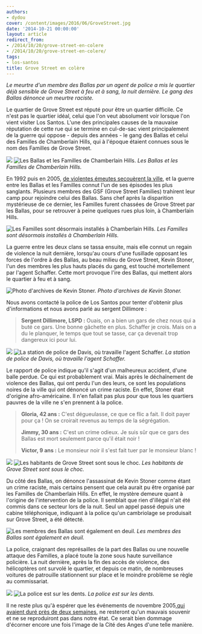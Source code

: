 ```yaml
---
authors:
- dydou
cover: /content/images/2016/06/GroveStreet.jpg
date: '2014-10-21 00:00:00'
layout: article
redirect_from:
- /2014/10/20/grove-street-en-colere
- /2014/10/20/grove-street-en-colere/
tags:
- los-santos
title: Grove Street en colère
---
```



_Le meurtre d'un membre des Ballas par un agent de police a mis le quartier déjà sensible de Grove Street à feu et à sang, la nuit dernière. Le gang des Ballas dénonce un meurtre raciste._

Le quartier de Grove Street est réputé pour être un quartier difficile. Ce n'est pas le quartier idéal, celui que l'on veut absolument voir lorsque l'on vient visiter Los Santos. L'une des principales causes de la mauvaise réputation de cette rue qui se termine en cul-de-sac vient principalement de la guerre qui oppose - depuis des années - le gang des Ballas et celui des Familles de Chamberlain Hills, qui à l'époque étaient connues sous le nom des Familles de Grove Street.

![](/content/images/2016/06/GroveStreet4.jpg)
![Les Ballas et les Familles de Chamberlain Hills.](/content/images/2016/06/GroveStreet8.jpg)
_Les Ballas et les Familles de Chamberlain Hills._

En 1992 puis en 2005, [de violentes émeutes secouèrent la ville](/2005/11/17/evenements-de-los-santos--la-fin-nest-pas-proche/), et la guerre entre les Ballas et les Familles connut l'un de ses épisodes les plus sanglants. Plusieurs membres des GSF (Grove Street Families) trahirent leur camp pour rejoindre celui des Ballas. Sans chef après la disparition mystérieuse de ce dernier, les Familles furent chassées de Grove Street par les Ballas, pour se retrouver à peine quelques rues plus loin, à Chamberlain Hills.

![Les Familles sont désormais installés à Chamberlain Hills.](/content/images/2016/06/GroveStreet9.jpg)
_Les Familles sont désormais installés à Chamberlain Hills._

La guerre entre les deux clans se tassa ensuite, mais elle connut un regain de violence la nuit dernière, lorsqu'au cours d'une fusillade opposant les forces de l'ordre à des Ballas, au beau milieu de Grove Street, Kevin Stoner, l'un des membres les plus hauts placés du gang, est touché mortellement par l'agent Schaffer. Cette mort provoque l'ire des Ballas, qui mettent alors le quartier à feu et à sang.

![Photo d'archives de Kevin Stoner.](/content/images/2016/06/GroveStreet1.jpg)
_Photo d'archives de Kevin Stoner._

Nous avons contacté la police de Los Santos pour tenter d'obtenir plus d'informations et nous avons parlé au sergent Dillimore :

> **Sergent Dillimore, LSPD :** Ouais, on a bien un gars de chez nous qui a buté ce gars. Une bonne gâchette en plus. Schaffer je crois. Mais on a du le planquer, le temps que tout se tasse, car ça devenait trop dangereux ici pour lui.

![](/content/images/2016/06/GroveStreet6.jpg)
![La station de police de Davis, où travaille l'agent Schaffer.](/content/images/2016/06/GroveStreet5.jpg)
_La station de police de Davis, où travaille l'agent Schaffer._

Le rapport de police indique qu'il s'agit d'un malheureux accident, d'une balle perdue. Ce qui est probablement vrai. Mais après le déchaînement de violence des Ballas, qui ont perdu l'un des leurs, ce sont les populations noires de la ville qui ont dénoncé un crime raciste. En effet, Stoner était d'origine afro-américaine. Il n'en fallait pas plus pour que tous les quartiers pauvres de la ville ne s'en prennent à la police.

> **Gloria, 42 ans :** C'est dégueulasse, ce que ce flic a fait. Il doit payer pour ça ! On se croirait revenus au temps de la ségrégation.
> 
> **Jimmy, 30 ans :** C'est un crime odieux. Je suis sûr que ce gars des Ballas est mort seulement parce qu'il était noir !
> 
> **Victor, 9 ans :** Le monsieur noir il s'est fait tuer par le monsieur blanc !

![](/content/images/2016/06/GroveStreet11.jpg)
![Les habitants de Grove Street sont sous le choc.](/content/images/2016/06/GroveStreet10.jpg)
_Les habitants de Grove Street sont sous le choc._

Du côté des Ballas, on dénonce l'assassinat de Kevin Stoner comme étant un crime raciste, mais certains pensent que cela aurait pu être organisé par les Familles de Chamberlain Hills. En effet, le mystère demeure quant à l'origine de l'intervention de la police. Il semblait que rien d'illégal n'ait été commis dans ce secteur lors de la nuit. Seul un appel passé depuis une cabine téléphonique, indiquant à la police qu'un cambriolage se produisait sur Grove Street, a été détecté.

![Les membres des Ballas sont également en deuil.](/content/images/2016/06/GroveStreet2.jpg)
_Les membres des Ballas sont également en deuil._

La police, craignant des représailles de la part des Ballas ou une nouvelle attaque des Familles, a placé toute la zone sous haute surveillance policière. La nuit dernière, après la fin des accès de violence, des hélicoptères ont survolé le quartier, et depuis ce matin, de nombreuses voitures de patrouille stationnent sur place et le moindre problème se règle au commissariat.

![](/content/images/2016/06/GroveStreet12.jpg)
![La police est sur les dents.](/content/images/2016/06/GroveStreet3.jpg)
_La police est sur les dents._

Il ne reste plus qu'à espérer que les événements de novembre 2005,[qui avaient duré près de deux semaines](/2005/11/26/apres-lembrasement-generalise--le-calme-semble-revenu/), ne resteront qu'un mauvais souvenir et ne se reproduiront pas dans notre état. Ce serait bien dommage d'écorner encore une fois l'image de la Cité des Anges d'une telle manière.